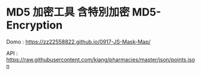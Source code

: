 # MD5 加密工具 含特別加密 MD5-Encryption

Domo : https://zz22558822.github.io/0917-JS-Mask-Map/

API : https://raw.githubusercontent.com/kiang/pharmacies/master/json/points.json
